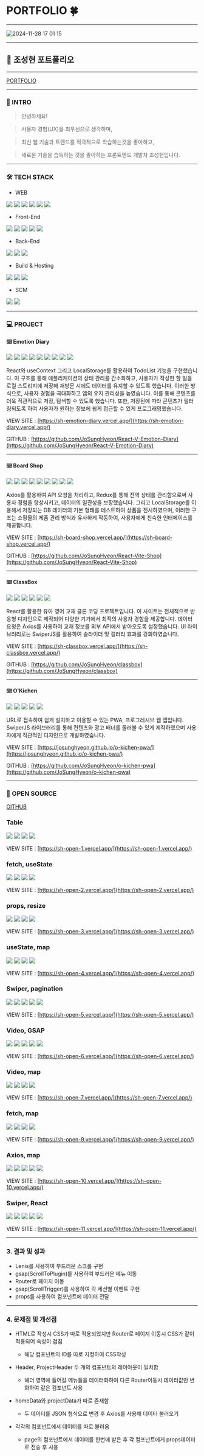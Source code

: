 # PORTFOLIO 🍀
***
![2024-11-28 17 01 15](https://github.com/user-attachments/assets/8dea3a5e-15f6-4483-9ec6-6d1412955384)
***
## 📜 조성현 포트폴리오
***
[PORTFOLIO](https://sh-port-folio.vercel.app/project)
***
### 👋 INTRO


> 안녕하세요!


> 사용자 경험(UX)을 최우선으로 생각하며,


> 최신 웹 기술과 트렌드를 적극적으로 학습하는것을 좋아하고,


> 새로운 기술을 습득하는 것을 좋아하는 프론트엔드 개발자 조성현입니다.
***
### 🛠 TECH STACK
- WEB
  
<img src="https://img.shields.io/badge/HTML5-E34F26?style=for-the-badge&logo=HTML5&logoColor=fff"> <img src="https://img.shields.io/badge/CSS3-1572B6?style=for-the-badge&logo=CSS3&logoColor=fff"> <img src="https://img.shields.io/badge/JavaScript-F7DF1E?style=for-the-badge&logo=JavaScript&logoColor=111"> <img src="https://img.shields.io/badge/ES6-F7DF1E?style=for-the-badge&logo=JavaScript&logoColor=111"> <img src="https://img.shields.io/badge/GSAP-111?style=for-the-badge"> <img src="https://img.shields.io/badge/Swiper-6332F6?style=for-the-badge&logo=Swiper&logoColor=fff">

- Front-End

<img src="https://img.shields.io/badge/React-61DAFB?style=for-the-badge&logo=React&logoColor=111"> <img src="https://img.shields.io/badge/Redux-764ABC?style=for-the-badge&logo=Redux&logoColor=fff"> <img src="https://img.shields.io/badge/Router-CA4245?style=for-the-badge&logo=React Router&logoColor=fff"> <img src="https://img.shields.io/badge/Axios-5A29E4?style=for-the-badge&logo=Axios&logoColor=fff"> <img src="https://img.shields.io/badge/Sass-CC6699?style=for-the-badge&logo=Sass&logoColor=fff">

- Back-End

<img src="https://img.shields.io/badge/Node-5FA04E?style=for-the-badge&logo=Node.js&logoColor=fff"> <img src="https://img.shields.io/badge/Express-5FA04E?style=for-the-badge&logo=Node.js&logoColor=fff"> <img src="https://img.shields.io/badge/mongodb-47A248?style=for-the-badge&logo=mongodb&logoColor=fff">

- Build & Hosting

<img src="https://img.shields.io/badge/vite-646CFF?style=for-the-badge&logo=VITE&logoColor=fff"> <img src="https://img.shields.io/badge/vercel-000000?style=for-the-badge&logo=vercel&logoColor=fff"> <img src="https://img.shields.io/badge/PWA-5A0FC8?style=for-the-badge&logo=PWA&logoColor=fff">

- SCM

<img src="https://img.shields.io/badge/github-181717?style=for-the-badge&logo=github&logoColor=fff"> <img src="https://img.shields.io/badge/git-F05032?style=for-the-badge&logo=git&logoColor=fff">
***
### 💻 PROJECT
#### ⌨️ Emotion Diary

<img src="https://img.shields.io/badge/HTML5-E34F26?style=for-the-badge&logo=HTML5&logoColor=fff"> <img src="https://img.shields.io/badge/CSS3-1572B6?style=for-the-badge&logo=CSS3&logoColor=fff"> <img src="https://img.shields.io/badge/JavaScript-F7DF1E?style=for-the-badge&logo=JavaScript&logoColor=111"> <img src="https://img.shields.io/badge/React-61DAFB?style=for-the-badge&logo=React&logoColor=111"> <img src="https://img.shields.io/badge/Router-CA4245?style=for-the-badge&logo=React Router&logoColor=fff"> <img src="https://img.shields.io/badge/useContext-61DAFB?style=for-the-badge&logo=React&logoColor=111"> <img src="https://img.shields.io/badge/customhook-61DAFB?style=for-the-badge&logo=React&logoColor=111"> <img src="https://img.shields.io/badge/LocalStorage-AECBFA?style=for-the-badge&logo=googlecloudstorage&logoColor=111"> <img src="https://img.shields.io/badge/vite-646CFF?style=for-the-badge&logo=VITE&logoColor=fff">


React와 useContext 그리고 LocalStorage를 활용하여 TodoList 기능을 구현했습니다. 이 구조를 통해 애플리케이션의 상태 관리를 간소화하고, 사용자가 작성한 할 일을 로컬 스토리지에 저장해 재방문 시에도 데이터를 유지할 수 있도록 했습니다. 이러한 방식으로, 사용자 경험을 극대화하고 앱의 유지 관리성을 높였습니다. 이를 통해 콘텐츠를 더욱 직관적으로 저장, 탐색할 수 있도록 했습니다. 또한, 저장된에 따라 콘텐츠가 필터링되도록 하여 사용자가 원하는 정보에 쉽게 접근할 수 있게 프로그래밍했습니다.

VIEW SITE : [https://sh-emotion-diary.vercel.app/](https://sh-emotion-diary.vercel.app/)


GITHUB : [https://github.com/JoSungHyeon/React-V-Emotion-Diary](https://github.com/JoSungHyeon/React-V-Emotion-Diary)
***
#### ⌨️ Board Shop

<img src="https://img.shields.io/badge/HTML5-E34F26?style=for-the-badge&logo=HTML5&logoColor=fff"> <img src="https://img.shields.io/badge/CSS3-1572B6?style=for-the-badge&logo=CSS3&logoColor=fff"> <img src="https://img.shields.io/badge/JavaScript-F7DF1E?style=for-the-badge&logo=JavaScript&logoColor=111"> <img src="https://img.shields.io/badge/React-61DAFB?style=for-the-badge&logo=React&logoColor=111"> <img src="https://img.shields.io/badge/Redux-764ABC?style=for-the-badge&logo=Redux&logoColor=fff"> <img src="https://img.shields.io/badge/Router-CA4245?style=for-the-badge&logo=React Router&logoColor=fff"> <img src="https://img.shields.io/badge/Axios-5A29E4?style=for-the-badge&logo=Axios&logoColor=fff"> <img src="https://img.shields.io/badge/LocalStorage-AECBFA?style=for-the-badge&logo=googlecloudstorage&logoColor=111"> <img src="https://img.shields.io/badge/vite-646CFF?style=for-the-badge&logo=VITE&logoColor=fff">


Axios를 활용하여 API 요청을 처리하고, Redux를 통해 전역 상태를 관리함으로써 사용자 경험을 향상시키고, 데이터의 일관성을 보장했습니다. 그리고 LocalStorage를 이용해서 저장되는 DB 데이터의 기본 형태를 테스트하여 상품을 전시하였으며, 이러한 구조는 쇼핑몰의 제품 관리 방식과 유사하게 작동하여, 사용자에게 친숙한 인터페이스를 제공합니다.

VIEW SITE : [https://sh-board-shop.vercel.app/](https://sh-board-shop.vercel.app/)


GITHUB : [https://github.com/JoSungHyeon/React-Vite-Shop](https://github.com/JoSungHyeon/React-Vite-Shop)
***
#### ⌨️ ClassBox

<img src="https://img.shields.io/badge/HTML5-E34F26?style=for-the-badge&logo=HTML5&logoColor=fff"> <img src="https://img.shields.io/badge/CSS3-1572B6?style=for-the-badge&logo=CSS3&logoColor=fff"> <img src="https://img.shields.io/badge/JavaScript-F7DF1E?style=for-the-badge&logo=JavaScript&logoColor=111"> <img src="https://img.shields.io/badge/React-61DAFB?style=for-the-badge&logo=React&logoColor=111"> <img src="https://img.shields.io/badge/Axios-5A29E4?style=for-the-badge&logo=Axios&logoColor=fff"> <img src="https://img.shields.io/badge/Swiper-6332F6?style=for-the-badge&logo=Swiper&logoColor=fff">


React를 활용한 유아 영어 교재 클론 코딩 프로젝트입니다. 이 사이트는 전체적으로 반응형 디자인으로 제작되어 다양한 기기에서 최적의 사용자 경험을 제공합니다. 데이터 요청은 Axios를 사용하여 교재 정보를 외부 API에서 받아오도록 설정했습니다. UI 라이브러리로는 SwiperJS를 활용하여 슬라이더 및 갤러리 효과를 강화하였습니다.

VIEW SITE : [https://sh-classbox.vercel.app/](https://sh-classbox.vercel.app/)


GITHUB : [https://github.com/JoSungHyeon/classbox](https://github.com/JoSungHyeon/classbox)
***
#### ⌨️ O'Kichen

<img src="https://img.shields.io/badge/HTML5-E34F26?style=for-the-badge&logo=HTML5&logoColor=fff"> <img src="https://img.shields.io/badge/CSS3-1572B6?style=for-the-badge&logo=CSS3&logoColor=fff"> <img src="https://img.shields.io/badge/JavaScript-F7DF1E?style=for-the-badge&logo=JavaScript&logoColor=111"> <img src="https://img.shields.io/badge/Swiper-6332F6?style=for-the-badge&logo=Swiper&logoColor=fff"> <img src="https://img.shields.io/badge/PWA-5A0FC8?style=for-the-badge&logo=PWA&logoColor=fff">


URL로 접속하여 쉽게 설치하고 이용할 수 있는 PWA, 프로그레시브 웹 앱입니다. SwiperJS 라이브러리를 통해 컨텐츠와 광고 배너를 둘러볼 수 있게 제작하였으며 사용자에게 직관적인 디자인으로 개발하였습니다.

VIEW SITE : [https://josunghyeon.github.io/o-kichen-pwa/](https://josunghyeon.github.io/o-kichen-pwa/)


GITHUB : [https://github.com/JoSungHyeon/o-kichen-pwa](https://github.com/JoSungHyeon/o-kichen-pwa)
***
### 📜 OPEN SOURCE

[GITHUB](https://github.com/JoSungHyeon/openSource)

### Table

<img src="https://img.shields.io/badge/HTML5-E34F26?style=for-the-badge&logo=HTML5&logoColor=fff"> <img src="https://img.shields.io/badge/CSS3-1572B6?style=for-the-badge&logo=CSS3&logoColor=fff"> <img src="https://img.shields.io/badge/JavaScript-F7DF1E?style=for-the-badge&logo=JavaScript&logoColor=111"> <img src="https://img.shields.io/badge/React-61DAFB?style=for-the-badge&logo=React&logoColor=111">

VIEW SITE : [https://sh-open-1.vercel.app/](https://sh-open-1.vercel.app/)

### fetch, useState

<img src="https://img.shields.io/badge/HTML5-E34F26?style=for-the-badge&logo=HTML5&logoColor=fff"> <img src="https://img.shields.io/badge/CSS3-1572B6?style=for-the-badge&logo=CSS3&logoColor=fff"> <img src="https://img.shields.io/badge/JavaScript-F7DF1E?style=for-the-badge&logo=JavaScript&logoColor=111"> <img src="https://img.shields.io/badge/React-61DAFB?style=for-the-badge&logo=React&logoColor=111">

VIEW SITE : [https://sh-open-2.vercel.app/](https://sh-open-2.vercel.app/)

### props, resize

<img src="https://img.shields.io/badge/HTML5-E34F26?style=for-the-badge&logo=HTML5&logoColor=fff"> <img src="https://img.shields.io/badge/CSS3-1572B6?style=for-the-badge&logo=CSS3&logoColor=fff"> <img src="https://img.shields.io/badge/JavaScript-F7DF1E?style=for-the-badge&logo=JavaScript&logoColor=111"> <img src="https://img.shields.io/badge/React-61DAFB?style=for-the-badge&logo=React&logoColor=111">

VIEW SITE : [https://sh-open-3.vercel.app/](https://sh-open-3.vercel.app/)

### useState, map

<img src="https://img.shields.io/badge/HTML5-E34F26?style=for-the-badge&logo=HTML5&logoColor=fff"> <img src="https://img.shields.io/badge/CSS3-1572B6?style=for-the-badge&logo=CSS3&logoColor=fff"> <img src="https://img.shields.io/badge/JavaScript-F7DF1E?style=for-the-badge&logo=JavaScript&logoColor=111"> <img src="https://img.shields.io/badge/React-61DAFB?style=for-the-badge&logo=React&logoColor=111">

VIEW SITE : [https://sh-open-4.vercel.app/](https://sh-open-4.vercel.app/)

### Swiper, pagination

<img src="https://img.shields.io/badge/HTML5-E34F26?style=for-the-badge&logo=HTML5&logoColor=fff"> <img src="https://img.shields.io/badge/CSS3-1572B6?style=for-the-badge&logo=CSS3&logoColor=fff"> <img src="https://img.shields.io/badge/JavaScript-F7DF1E?style=for-the-badge&logo=JavaScript&logoColor=111"> <img src="https://img.shields.io/badge/React-61DAFB?style=for-the-badge&logo=React&logoColor=111"> <img src="https://img.shields.io/badge/Swiper-6332F6?style=for-the-badge&logo=Swiper&logoColor=fff">

VIEW SITE : [https://sh-open-5.vercel.app/](https://sh-open-5.vercel.app/)

### Video, GSAP

<img src="https://img.shields.io/badge/HTML5-E34F26?style=for-the-badge&logo=HTML5&logoColor=fff"> <img src="https://img.shields.io/badge/CSS3-1572B6?style=for-the-badge&logo=CSS3&logoColor=fff"> <img src="https://img.shields.io/badge/JavaScript-F7DF1E?style=for-the-badge&logo=JavaScript&logoColor=111"> <img src="https://img.shields.io/badge/React-61DAFB?style=for-the-badge&logo=React&logoColor=111"> <img src="https://img.shields.io/badge/GSAP-111?style=for-the-badge">

VIEW SITE : [https://sh-open-6.vercel.app/](https://sh-open-6.vercel.app/)

### Video, map

<img src="https://img.shields.io/badge/HTML5-E34F26?style=for-the-badge&logo=HTML5&logoColor=fff"> <img src="https://img.shields.io/badge/CSS3-1572B6?style=for-the-badge&logo=CSS3&logoColor=fff"> <img src="https://img.shields.io/badge/JavaScript-F7DF1E?style=for-the-badge&logo=JavaScript&logoColor=111"> <img src="https://img.shields.io/badge/React-61DAFB?style=for-the-badge&logo=React&logoColor=111">

VIEW SITE : [https://sh-open-7.vercel.app/](https://sh-open-7.vercel.app/)

### fetch, map

<img src="https://img.shields.io/badge/HTML5-E34F26?style=for-the-badge&logo=HTML5&logoColor=fff"> <img src="https://img.shields.io/badge/CSS3-1572B6?style=for-the-badge&logo=CSS3&logoColor=fff"> <img src="https://img.shields.io/badge/JavaScript-F7DF1E?style=for-the-badge&logo=JavaScript&logoColor=111"> <img src="https://img.shields.io/badge/React-61DAFB?style=for-the-badge&logo=React&logoColor=111">

VIEW SITE : [https://sh-open-9.vercel.app/](https://sh-open-9.vercel.app/)

### Axios, map

<img src="https://img.shields.io/badge/HTML5-E34F26?style=for-the-badge&logo=HTML5&logoColor=fff"> <img src="https://img.shields.io/badge/CSS3-1572B6?style=for-the-badge&logo=CSS3&logoColor=fff"> <img src="https://img.shields.io/badge/JavaScript-F7DF1E?style=for-the-badge&logo=JavaScript&logoColor=111"> <img src="https://img.shields.io/badge/React-61DAFB?style=for-the-badge&logo=React&logoColor=111"> <img src="https://img.shields.io/badge/Axios-5A29E4?style=for-the-badge&logo=Axios&logoColor=fff">

VIEW SITE : [https://sh-open-10.vercel.app/](https://sh-open-10.vercel.app/)

### Swiper, React

<img src="https://img.shields.io/badge/HTML5-E34F26?style=for-the-badge&logo=HTML5&logoColor=fff"> <img src="https://img.shields.io/badge/CSS3-1572B6?style=for-the-badge&logo=CSS3&logoColor=fff"> <img src="https://img.shields.io/badge/JavaScript-F7DF1E?style=for-the-badge&logo=JavaScript&logoColor=111"> <img src="https://img.shields.io/badge/React-61DAFB?style=for-the-badge&logo=React&logoColor=111"> <img src="https://img.shields.io/badge/Swiper-6332F6?style=for-the-badge&logo=Swiper&logoColor=fff">

VIEW SITE : [https://sh-open-11.vercel.app/](https://sh-open-11.vercel.app/)
***
### 3. 결과 및 성과

  - Lenis를 사용하여 부드러운 스크롤 구현
  - gsap(ScrollToPlugin)를 사용하여 부드러운 메뉴 이동
  - Router로 페이지 이동
  - gsap(ScrollTrigger)를 사용하여 각 세션별 이벤트 구현
  - props를 사용하여 컴포넌트에 데이터 전달
***
### 4. 문제점 및 개선점

 - HTML로 작성시 CSS가 따로 적용되었지만 Router로 페이지 이동시 CSS가 같이 적용되어 속성이 겹침
   - 해당 컴포넌트의 ID를 따로 지정하여 CSS작성

    
 - Header, ProjectHeader 두 개의 컴포넌트의 레이아웃이 일치함
   - 헤더 영역에 들어갈 메뉴들을 데이터화하여 다른 Router이동시 데이터값만 변화하여 같은 컴포넌트 사용
  
     
 - homeData와 projectData가 따로 존재함
   - 두 데이터를 JSON 형식으로 변경 후 Axios를 사용해 데이터 불러오기
  
     
 - 각각의 컴포넌트에서 데이터를 따로 불러옴
   - page의 컴포넌트에서 데이터를 한번에 받은 후 각 컴포넌트에게 props데이터로 전송 후 사용 

  
  
  

